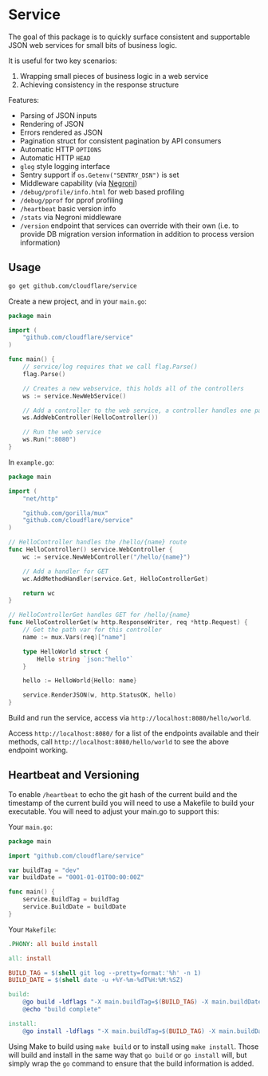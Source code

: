# Service

The goal of this package is to quickly surface consistent and supportable JSON web services for small bits of business logic.

It is useful for two key scenarios:

1. Wrapping small pieces of business logic in a web service
2. Achieving consistency in the response structure

Features:
* Parsing of JSON inputs
* Rendering of JSON
* Errors rendered as JSON
* Pagination struct for consistent pagination by API consumers
* Automatic HTTP `OPTIONS`
* Automatic HTTP `HEAD`
* `glog` style logging interface
* Sentry support if `os.Getenv("SENTRY_DSN")` is set
* Middleware capability (via [Negroni](https://github.com/codegangsta/negroni))
* `/debug/profile/info.html` for web based profiling
* `/debug/pprof` for pprof profiling
* `/heartbeat` basic version info
* `/stats` via Negroni middleware
* `/version` endpoint that services can override with their own (i.e. to provide DB migration version information in addition to process version information)

## Usage

```bash
go get github.com/cloudflare/service
```

Create a new project, and in your `main.go`:

```go
package main

import (
	"github.com/cloudflare/service"
)

func main() {
	// service/log requires that we call flag.Parse()
	flag.Parse()

	// Creates a new webservice, this holds all of the controllers
	ws := service.NewWebService()

	// Add a controller to the web service, a controller handles one path
	ws.AddWebController(HelloController())

	// Run the web service
	ws.Run(":8080")
}

```

In `example.go`:

```go
package main

import (
	"net/http"

	"github.com/gorilla/mux"
	"github.com/cloudflare/service"
)

// HelloController handles the /hello/{name} route
func HelloController() service.WebController {
	wc := service.NewWebController("/hello/{name}")

	// Add a handler for GET
	wc.AddMethodHandler(service.Get, HelloControllerGet)

	return wc
}

// HelloControllerGet handles GET for /hello/{name}
func HelloControllerGet(w http.ResponseWriter, req *http.Request) {
	// Get the path var for this controller
	name := mux.Vars(req)["name"]

	type HelloWorld struct {
		Hello string `json:"hello"`
	}

	hello := HelloWorld{Hello: name}

	service.RenderJSON(w, http.StatusOK, hello)
}
```

Build and run the service, access via `http://localhost:8080/hello/world`.

Access `http://localhost:8080/` for a list of the endpoints available and their methods, call `http://localhost:8080/hello/world` to see the above endpoint working.

## Heartbeat and Versioning

To enable `/heartbeat` to echo the git hash of the current build and the timestamp of the current build you will need to use a Makefile to build your executable. You will need to adjust your main.go to support this:

Your `main.go`:

```go
package main

import "github.com/cloudflare/service"

var buildTag = "dev"
var buildDate = "0001-01-01T00:00:00Z"

func main() {
	service.BuildTag = buildTag
	service.BuildDate = buildDate
}
```

Your `Makefile`:

```Makefile
.PHONY: all build install

all: install

BUILD_TAG = $(shell git log --pretty=format:'%h' -n 1)
BUILD_DATE = $(shell date -u +%Y-%m-%dT%H:%M:%SZ)

build:
	@go build -ldflags "-X main.buildTag=$(BUILD_TAG) -X main.buildDate=$(BUILD_DATE)"
	@echo "build complete"

install:
	@go install -ldflags "-X main.buildTag=$(BUILD_TAG) -X main.buildDate=$(BUILD_DATE)"
```

Using Make to build using `make build` or to install using `make install`. Those will build and install in the same way that `go build` or `go install` will, but simply wrap the `go` command to ensure that the build information is added.
